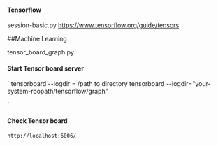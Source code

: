 #### Tensorflow

session-basic.py
https://www.tensorflow.org/guide/tensors

##Machine Learning


tensor_board_graph.py
#### Start Tensor board server  
`
tensorboard --logdir = /path to directory
tensorboard --logdir="your-system-roopath/tensorflow/graph"

`

#### Check Tensor board   
`
http://localhost:6006/
`
